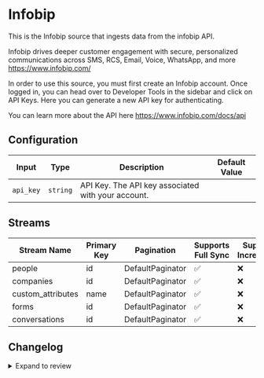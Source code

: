 # Infobip
This is the Infobip source that ingests data from the infobip API.

Infobip drives deeper customer engagement with secure, personalized communications across SMS, RCS, Email, Voice, WhatsApp, and more https://www.infobip.com/

In order to use this source, you must first create an Infobip account. Once logged in, you can head over to Developer Tools in the sidebar and click on API Keys. Here you can generate a new API key for authenticating.

You can learn more about the API here https://www.infobip.com/docs/api

## Configuration

| Input | Type | Description | Default Value |
|-------|------|-------------|---------------|
| `api_key` | `string` | API Key. The API key associated with your account. |  |

## Streams
| Stream Name | Primary Key | Pagination | Supports Full Sync | Supports Incremental |
|-------------|-------------|------------|---------------------|----------------------|
| people | id | DefaultPaginator | ✅ |  ❌  |
| companies | id | DefaultPaginator | ✅ |  ❌  |
| custom_attributes | name | DefaultPaginator | ✅ |  ❌  |
| forms | id | DefaultPaginator | ✅ |  ❌  |
| conversations | id | DefaultPaginator | ✅ |  ❌  |

## Changelog

<details>
  <summary>Expand to review</summary>

| Version          | Date              | Pull Request | Subject        |
|------------------|-------------------|--------------|----------------|
| 0.0.1 | 2024-10-29 | | Initial release by [@aazam-gh](https://github.com/aazam-gh) via Connector Builder |

</details>
